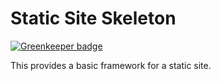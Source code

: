 # Static Site Skeleton

[![Greenkeeper badge](https://badges.greenkeeper.io/tschaub/static.svg)](https://greenkeeper.io/)

This provides a basic framework for a static site.
